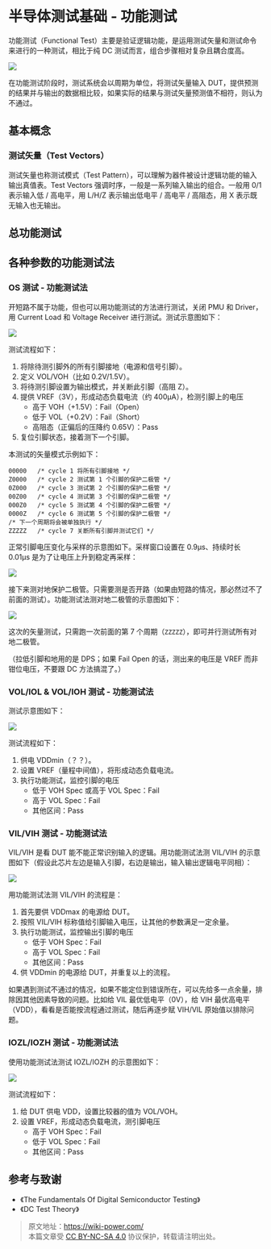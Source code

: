 # 半导体测试基础 - 功能测试

功能测试（Functional Test）主要是验证逻辑功能，是运用测试矢量和测试命令来进行的一种测试，相比于纯 DC 测试而言，组合步骤相对复杂且耦合度高。

![](https://img.wiki-power.com/d/wiki-media/img/20220807004113.png)

在功能测试阶段时，测试系统会以周期为单位，将测试矢量输入 DUT，提供预测的结果并与输出的数据相比较，如果实际的结果与测试矢量预测值不相符，则认为不通过。

## 基本概念

### 测试矢量（Test Vectors）

测试矢量也称测试模式（Test Pattern），可以理解为器件被设计逻辑功能的输入输出真值表。Test Vectors 强调时序，一般是一系列输入输出的组合。一般用 0/1 表示输入低 / 高电平，用 L/H/Z 表示输出低电平 / 高电平 / 高阻态，用 X 表示既无输入也无输出。

## 总功能测试

## 各种参数的功能测试法

### OS 测试 - 功能测试法

开短路不属于功能，但也可以用功能测试的方法进行测试，关闭 PMU 和 Driver，用 Current Load 和 Voltage Receiver 进行测试。测试示意图如下：

![](https://img.wiki-power.com/d/wiki-media/img/20220802192823.png)

测试流程如下：

1. 将除待测引脚外的所有引脚接地（电源和信号引脚）。
2. 定义 VOL/VOH（比如 0.2V/1.5V）。
3. 将待测引脚设置为输出模式，并关断此引脚（高阻 Z）。
4. 提供 VREF（3V），形成动态负载电流（约 400µA），检测引脚上的电压
   - 高于 VOH（+1.5V）：Fail（Open）
   - 低于 VOL（+0.2V）：Fail（Short）
   - 高阻态（正偏后的压降约 0.65V）：Pass
5. 复位引脚状态，接着测下一个引脚。

本测试的矢量模式示例如下：

```
00000   /* cycle 1 将所有引脚接地 */
Z0000   /* cycle 2 测试第 1 个引脚的保护二极管 */
0Z000   /* cycle 3 测试第 2 个引脚的保护二极管 */
00Z00   /* cycle 4 测试第 3 个引脚的保护二极管 */
000Z0   /* cycle 5 测试第 4 个引脚的保护二极管 */
0000Z   /* cycle 6 测试第 5 个引脚的保护二极管 */
/* 下一个周期将会被单独执行 */
ZZZZZ   /* cycle 7 关断所有引脚并测试它们 */
```

正常引脚电压变化与采样的示意图如下。采样窗口设置在 0.9µs、持续时长 0.01µs 是为了让电压上升到稳定再采样：

![](https://img.wiki-power.com/d/wiki-media/img/20220803011219.png)

接下来测对地保护二极管。只需要测是否开路（如果由短路的情况，那必然过不了前面的测试）。功能测试法测对地二极管的示意图如下：

![](https://img.wiki-power.com/d/wiki-media/img/20220803012747.png)

这次的矢量测试，只需跑一次前面的第 7 个周期（`ZZZZZ`），即可并行测试所有对地二极管。

（拉低引脚和地用的是 DPS；如果 Fail Open 的话，测出来的电压是 VREF 而非钳位电压，不要跟 DC 方法搞混了。）

### VOL/IOL & VOL/IOH 测试 - 功能测试法

测试示意图如下：

![](https://img.wiki-power.com/d/wiki-media/img/20220805151754.png)

测试流程如下：

1. 供电 VDDmin（？？）。
2. 设置 VREF（量程中间值），将形成动态负载电流。
3. 执行功能测试，监控引脚的电压
   - 低于 VOH Spec 或高于 VOL Spec：Fail
   - 高于 VOL Spec：Fail
   - 其他区间：Pass

### VIL/VIH 测试 - 功能测试法

VIL/VIH 是看 DUT 能不能正常识别输入的逻辑。用功能测试法测 VIL/VIH 的示意图如下（假设此芯片左边是输入引脚，右边是输出，输入输出逻辑电平同相）：

![](https://img.wiki-power.com/d/wiki-media/img/20220803202212.png)

用功能测试法测 VIL/VIH 的流程是：

1. 首先要供 VDDmax 的电源给 DUT。
2. 按照 VIL/VIH 标称值给引脚输入电压，让其他的参数满足一定余量。
3. 执行功能测试，监控输出引脚的电压
   - 低于 VOH Spec：Fail
   - 高于 VOL Spec：Fail
   - 其他区间：Pass
4. 供 VDDmin 的电源给 DUT，并重复以上的流程。

如果遇到测试不通过的情况，如果不能定位到错误所在，可以先给多一点余量，排除因其他因素导致的问题。比如给 VIL 最优低电平（0V），给 VIH 最优高电平（VDD），看看是否能按流程通过测试，随后再逐步赋 VIH/VIL 原始值以排除问题。

### IOZL/IOZH 测试 - 功能测试法

使用功能测试法测试 IOZL/IOZH 的示意图如下：

![](https://img.wiki-power.com/d/wiki-media/img/20220805153515.png)

测试流程如下：

1. 给 DUT 供电 VDD，设置比较器的值为 VOL/VOH。
2. 设置 VREF，形成动态负载电流，测引脚电压
   - 高于 VOH Spec：Fail
   - 低于 VOL Spec：Fail
   - 其他区间：Pass

## 参考与致谢

- 《The Fundamentals Of Digital Semiconductor Testing》
- 《DC Test Theory》

> 原文地址：<https://wiki-power.com/>  
> 本篇文章受 [CC BY-NC-SA 4.0](https://creativecommons.org/licenses/by/4.0/deed.zh) 协议保护，转载请注明出处。
